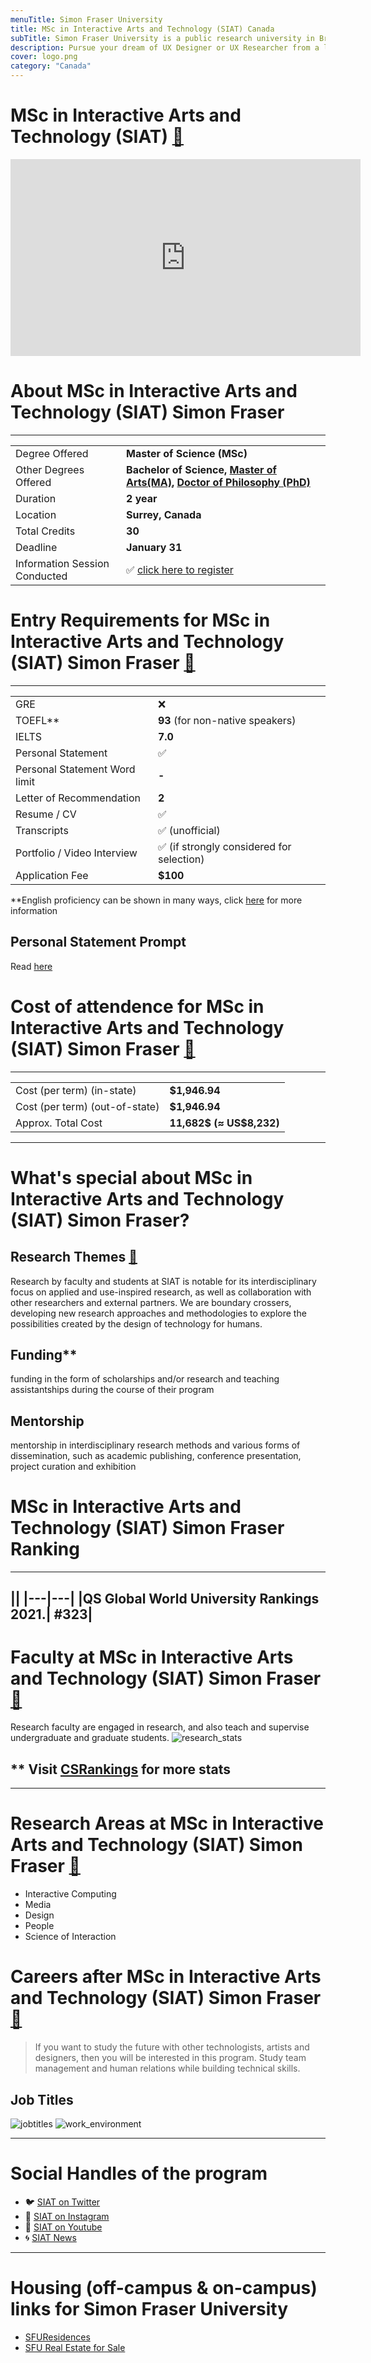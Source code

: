 ```yaml
---
menuTitle: Simon Fraser University
title: MSc in Interactive Arts and Technology (SIAT) Canada
subTitle: Simon Fraser University is a public research university in British Columbia, Canada 
description: Pursue your dream of UX Designer or UX Researcher from a leading multimedia Design & Interactive Design university in Canada. Get a Masters Degree in Human Computer Interaction in Vancouver Canada  
cover: logo.png
category: "Canada"
---
```


# MSc in Interactive Arts and Technology (SIAT)  [🔗](https://www.sfu.ca/siat.html)
<iframe width="560" height="315" src="https://www.youtube.com/embed/xVD2gjPwCAg" frameborder="0" allow="accelerometer; autoplay; clipboard-write; encrypted-media; gyroscope; picture-in-picture" allowfullscreen></iframe>

# About MSc in Interactive Arts and Technology (SIAT) Simon Fraser
---
|   |   |
|---|---|
| Degree Offered |  **Master of Science (MSc)** |
| Other Degrees Offered| **Bachelor of Science, [Master of Arts(MA)](http://www.sfu.ca/students/calendar/2021/spring/programs/interactive-arts-and-technology/master-of-arts.html), [Doctor of Philosophy (PhD)](http://www.sfu.ca/students/calendar/2019/spring/programs/interactive-arts-and-technology/doctor-of-philosophy.html)**|
| Duration       | **2 year** |
| Location       | **Surrey, Canada**          |
| Total Credits  | **30**                           | 
|Deadline| **January 31**  |
|Information Session Conducted| ✅ [click here to register](https://www.sfu.ca/students/admission/campus-tours/webinars/all-students.html) |


# Entry Requirements for MSc in Interactive Arts and Technology (SIAT) Simon Fraser  [🔗](https://www.sfu.ca/content/dam/sfu/siat/Graduate/Forms/SIAT_Graduate_Application_Document_Checklist.pdf)
---
|   |   |
|---|---|
| GRE | ❌ |
| TOEFL**       | **93** (for non-native speakers)|
|IELTS|**7.0**|
| Personal Statement       | ✅          |
|Personal Statement Word limit| **-** |
| Letter of Recommendation  | **2**                           | 
|Resume / CV|✅|
|Transcripts|✅ (unofficial) |
|Portfolio / Video Interview|✅ (if strongly considered for selection) |
|Application Fee| **$100** |

**English proficiency can be shown in many ways, click [here](https://www.sfu.ca/students/admission/admission-requirements/english-language-requirement.html) for more information


## Personal Statement Prompt
Read [here](http://www.sfu.ca/olc/blog/csi-blog/how-write-your-way-grad-school)

# Cost of attendence for MSc in Interactive Arts and Technology (SIAT) Simon Fraser [🔗](https://www.sfu.ca/gradstudies/apply/tuition-and-fees/tuition-types.html)
---
|   |   |
|---|---|
| Cost (per term) (in-state)      | **$1,946.94**          |
| Cost (per term) (out-of-state)      | **$1,946.94**      |
|Approx. Total Cost| **11,682$ (≈ US$8,232)**|
---

# What's special about MSc in Interactive Arts and Technology (SIAT) Simon Fraser?

## Research Themes [🔗](https://www.sfu.ca/siat/research/themes.html)
Research by faculty and students at SIAT is notable for its interdisciplinary focus on applied and use-inspired research, as well as collaboration with other researchers and external partners.  We are boundary crossers, developing new research approaches and methodologies to explore the possibilities created by the design of technology for humans.


## Funding** 
funding in the form of scholarships and/or research and teaching assistantships during the course of their program


## Mentorship
mentorship in interdisciplinary research methods and various forms of dissemination, such as academic publishing, conference presentation, project curation and exhibition


# MSc in Interactive Arts and Technology (SIAT) Simon Fraser Ranking
---
||
|---|---|
|QS Global World University Rankings 2021.| **#323**|
---

# Faculty at MSc in Interactive Arts and Technology (SIAT) Simon Fraser [🔗](https://www.sfu.ca/siat/people/research-faculty.html) 
Research faculty are engaged in research, and also teach and supervise undergraduate and graduate students.
![research_stats](research_stats.png)

## ** Visit [CSRankings](http://csrankings.org/#/index?all&us) for more stats 

---
# Research Areas at MSc in Interactive Arts and Technology (SIAT) Simon Fraser [🔗](https://www.sfu.ca/siat/research/themes.html)
* Interactive Computing
* Media
* Design
* People
* Science of Interaction

# Careers after MSc in Interactive Arts and Technology (SIAT) Simon Fraser [🔗](https://www.sfu.ca/career/WCID/fcat/SIAT.html)
> If you want to study the future with other technologists, artists and designers, then you will be interested in this program. Study team management and human relations while building technical skills.

## Job Titles
![jobtitles](job_titles.png)
![work_environment](work_environment.png)


---
# Social Handles of the program

* 🐦  [SIAT on Twitter ](https://twitter.com/siatsfu)  
* 💢  [SIAT on Instagram ](https://www.instagram.com/siatsfu) 
* 🛑  [SIAT on Youtube](https://www.youtube.com/channel/UCOUfpiMiDpPKxPtAag8V0Mw)
* 🌀  [SIAT News](https://www.sfu.ca/siat/stories/siat-news.html)

---

# Housing (off-campus & on-campus) links for Simon Fraser University
* [SFUResidences](https://www.facebook.com/SFUResidences/)
* [SFU Real Estate for Sale](https://www.facebook.com/SFUhomes/)